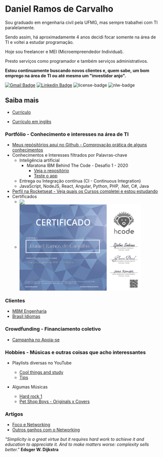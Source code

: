 # Daniel Ramos de Carvalho
<!-- [English]() -->

Sou graduado em engenharia civil pela UFMG, mas sempre trabalhei com TI paralelamente.

Sendo assim, há aproximadamente 4 anos decidi focar somente na área de TI e voltei a estudar programação.

Hoje sou freelancer e MEI (Microempreendedor Individual).

Presto serviços como programador e também serviços administrativos.

**Estou continuamente buscando novos clientes e, quem sabe, um bom emprego na área de TI ou até mesmo um "investidor anjo".**

[![Gmail Badge](https://img.shields.io/badge/-Gmail-c14438?style=flat-square&logo=Gmail&logoColor=white&link=mailto:danielramosbh74@gmail.com)](mailto:danielramosbh74@gmail.com)
[![Linkedin Badge](https://img.shields.io/badge/-LinkedIn-blue?style=flat-square&logo=Linkedin&logoColor=white&link=https://https://www.linkedin.com/in/daniel-ramos-de-carvalho/)](https://www.linkedin.com/in/daniel-ramos-de-carvalho/)
![license-badge](https://img.shields.io/github/license/danielramosbh74/danielramosbh74.github.io)
![nlw-badge](https://img.shields.io/badge/NLW-done-%21bcc1b&?logo=data:image/png;base64,iVBORw0KGgoAAAANSUhEUgAAABAAAAAQCAMAAAAoLQ9TAAAALVBMVEVHcExxWsF0XMJzXMJxWcFsUsD///9jRrzY0u6Xh9Gsn9n39fyMecy0qd2bjNJWBT0WAAAABHRSTlMA2Do606wF2QAAAGlJREFUGJVdj1cWwCAIBLEsRU3uf9xobDH8+GZwUYi8i6ucJwrxKE+7D0G9Q4vlYqtmCSjndr4CgCgzlyFgfKfKCVO0LrPKjmiqMxGXkJwNnXskqWG+1oSM+BSwD8f29YLNjvx/OQrn+g99oQSoNmt3PgAAAABJRU5ErkJggg==)

## Saiba mais

- [Currículo](https://docs.google.com/document/d/1qwTXHvnYy-VAkCYS09f7etmYj8XaCxZmN1PT6pNsMIo/edit?usp=sharing)

- [Currículo em inglês](https://docs.google.com/document/d/1S96gmuiGEplLz-ZoijuSvP4_5_fxKZrvGu5EtwekRXk/edit?usp=sharing)

### Portfólio - Conhecimento e interesses na área de TI

- [Meus repósitórios aqui no Github - Comprovação prática de alguns conhecimentos](https://github.com/danielramosbh74?tab=repositories)
- Conhecimentos e Interesses filtrados por Palavras-chave
  - Inteligência artificial
    - Maratona IBM Behind The Code - Desafio 1 - 2020
      - [Veja o repositório](https://github.com/danielramosbh74/desafio-IBM-1-2020)
      - [Teste o app](https://desafio-ibm.mybluemix.net/)
  - Entrega ou Integração contínua (CI - Continuous Integration)
    <!--
    - Teste na prática: abra uma _issue_ para esse repositório e você receberá uma mensagem automática.
    - Observe no selo ao lado que um CI simples de teste (Greetings) está funcionando ![Greetings](https://github.com/danielramosbh74/danielramosbh74/workflows/Greetings/badge.svg)
    -->
  - JavaScript, NodeJS, React, Angular, Python, PHP, .Net, C#, Java
- [Perfil na Rocketseat - Veja quais os Cursos completei e estou estudando](https://app.rocketseat.com.br/me/daniel-ramos-de-carvalho-01639)
- Certificados
  - <img width="400px" align="center" src="https://github.com/danielramosbh74/danielramosbh74.github.io/blob/master/images/Certificado-G-Suite-Administration.png?raw=true">
  - <img width="400px" align="center" src="https://github.com/danielramosbh74/danielramosbh74/blob/master/images/Certificado-Curso-Completo-de-PHP-7.png?raw=true">

### Clientes
- [MBM Engenharia](https://www.mbmengenhariabh.com.br/)
- [Brasil Idiomas](http://brasilidiomas.com.co/)

### Crowdfunding - Financiamento coletivo
- [Campanha no Apoia-se](https://apoia.se/webmaster1)

### Hobbies - Músicas e outras coisas que acho interessantes

- Playlists diversas no YouTube
  - [Cool things and study](https://www.youtube.com/playlist?list=PLJ2ujWpVndPOFOOMTzP8pAdby_3PoC911)
  - [Tips](https://www.youtube.com/playlist?list=PLJ2ujWpVndPOfM9t69ABnK67LV1DZaBeN)
  
- Algumas Músicas
  - [Hard rock 1](https://www.youtube.com/playlist?list=PLJ2ujWpVndPOra5G_XA-dgF7_SgHR5jiQ)
  - [Pet Shop Boys - Originals x Covers](https://www.youtube.com/playlist?list=PLJ2ujWpVndPO31TKSTyAbfY9KE4ROLyny)

### Artigos
- [Foco e Networking](https://www.linkedin.com/pulse/foco-e-networking-daniel-ramos-de-carvalho)
- [Outros ganhos com o Networking](https://www.linkedin.com/pulse/outros-ganhos-com-o-networking-daniel-ramos-de-carvalho)

_"Simplicity is a great virtue but it requires hard work to achieve it and education to appreciate it. And to make matters worse: complexity sells better."_
**Edsger W. Dijkstra**
